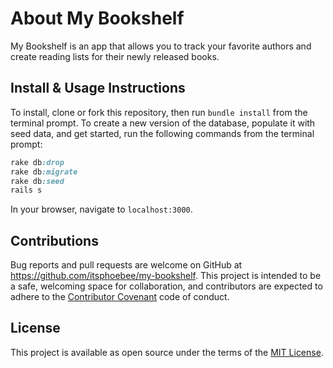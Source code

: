# About My Bookshelf

My Bookshelf is an app that allows you to track your favorite authors and create reading lists for their newly released books.

## Install & Usage Instructions

To install, clone or fork this repository, then run `bundle install` from the terminal prompt.
To create a new version of the database, populate it with seed data, and get started, run the following commands from the terminal prompt:

```ruby
rake db:drop
rake db:migrate
rake db:seed
rails s
```

In your browser, navigate to `localhost:3000`.

## Contributions

Bug reports and pull requests are welcome on GitHub at https://github.com/itsphoebee/my-bookshelf. This project is intended to be a safe, welcoming space for collaboration, and contributors are expected to adhere to the [Contributor Covenant](contributor-covenant.org) code of conduct.

## License

This project is available as open source under the terms of the [MIT License](opensource.org/licenses/MIT).
